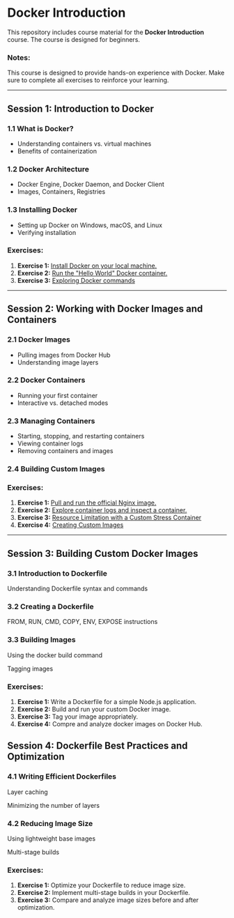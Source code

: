 # Docker Introduction

This repository includes course material for the **Docker Introduction** course. The course is designed for beginners. 

### **Notes:**
This course is designed to provide hands-on experience with Docker. Make sure to complete all exercises to reinforce your learning.


---

## **Session 1: Introduction to Docker**

### **1.1 What is Docker?**
- Understanding containers vs. virtual machines
- Benefits of containerization

### **1.2 Docker Architecture**
- Docker Engine, Docker Daemon, and Docker Client
- Images, Containers, Registries

### **1.3 Installing Docker**
- Setting up Docker on Windows, macOS, and Linux
- Verifying installation

### **Exercises:**
1. **Exercise 1:** [Install Docker on your local machine.](./Session%201/Session1_Excercise1.md) 
2. **Exercise 2:** [Run the "Hello World" Docker container.](./Session%201/Session1_Excercise2.md)  
3. **Exercise 3:** [Exploring Docker commands](./Session%201/Session1_Excercise3.md)  

---

## **Session 2: Working with Docker Images and Containers**

### **2.1 Docker Images**
- Pulling images from Docker Hub
- Understanding image layers

### **2.2 Docker Containers**
- Running your first container
- Interactive vs. detached modes

### **2.3 Managing Containers**
- Starting, stopping, and restarting containers
- Viewing container logs
- Removing containers and images

### **2.4 Building Custom Images**

### **Exercises:**
1. **Exercise 1:** [Pull and run the official Nginx image.](./Session%202/Session2_Excercise1.md)  
2. **Exercise 2:** [Explore container logs and inspect a container.](./Session%202//Session2_Excercise2.md)  
3. **Exercise 3:** [Resource Limitation with a Custom Stress Container](./Session2_Excercise3.md)  
4. **Exercise 4:** [Creating Custom Images](./Session%202//Session2_Excercise4.md)

---

## Session 3: Building Custom Docker Images

### **3.1 Introduction to Dockerfile**

Understanding Dockerfile syntax and commands

### **3.2 Creating a Dockerfile**

FROM, RUN, CMD, COPY, ENV, EXPOSE instructions

### **3.3 Building Images**

Using the docker build command

Tagging images

### Exercises:

1. **Exercise 1:** Write a Dockerfile for a simple Node.js application.
2. **Exercise 2:** Build and run your custom Docker image.
3. **Exercise 3:** Tag your image appropriately.
4. **Exercise 4:** Compre and analyze docker images on Docker Hub.


## Session 4: Dockerfile Best Practices and Optimization
### **4.1 Writing Efficient Dockerfiles**

Layer caching

Minimizing the number of layers

### **4.2 Reducing Image Size**

Using lightweight base images

Multi-stage builds

### Exercises:

1. **Exercise 1:** Optimize your Dockerfile to reduce image size.
2. **Exercise 2:** Implement multi-stage builds in your Dockerfile.
3. **Exercise 3:** Compare and analyze image sizes before and after optimization.